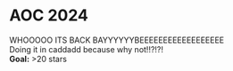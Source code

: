 # AOC 2024

WHOOOOO ITS BACK BAYYYYYYBEEEEEEEEEEEEEEEEEE <br>
Doing it in caddadd because why not!!?!?!
<br>
**Goal:** >20 stars
